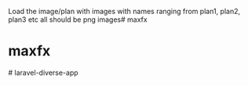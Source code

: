 Load the image/plan with images with names ranging from plan1, plan2, plan3 etc all should be png images# maxfx
# maxfx
#   l a r a v e l - d i v e r s e - a p p  
 